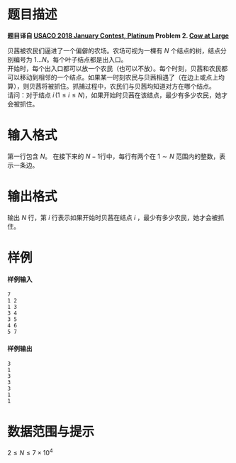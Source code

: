
# 题目描述

**题目译自 [USACO 2018 January Contest, Platinum](http://usaco.org/index.php?page=jan18results) Problem 2. [Cow at Large](http://usaco.org/index.php?page=viewproblem2&cpid=793)**

贝茜被农民们逼进了一个偏僻的农场。农场可视为一棵有 $N$ 个结点的树，结点分别编号为 $1\ldots N$。每个叶子结点都是出入口。  
开始时，每个出入口都可以放一个农民（也可以不放）。每个时刻，贝茜和农民都可以移动到相邻的一个结点。如果某一时刻农民与贝茜相遇了（在边上或点上均算），则贝茜将被抓住。抓捕过程中，农民们与贝茜均知道对方在哪个结点。  
请问：对于结点 $i\,(1\le i\le N)$，如果开始时贝茜在该结点，最少有多少农民，她才会被抓住。

# 输入格式

第一行包含 $N$。
在接下来的 $N-1$行中，每行有两个在 $1\sim N$ 范围内的整数，表示一条边。

# 输出格式

输出 $N$ 行，第 $i$ 行表示如果开始时贝茜在结点 $i$ ，最少有多少农民，她才会被抓住。

# 样例

#### 样例输入
```plain
7
1 2
1 3
3 4
3 5
4 6
5 7
```

#### 样例输出
```plain
3
1
3
3
3
1
1
```

# 数据范围与提示

$2≤N≤7\times 10^4$

